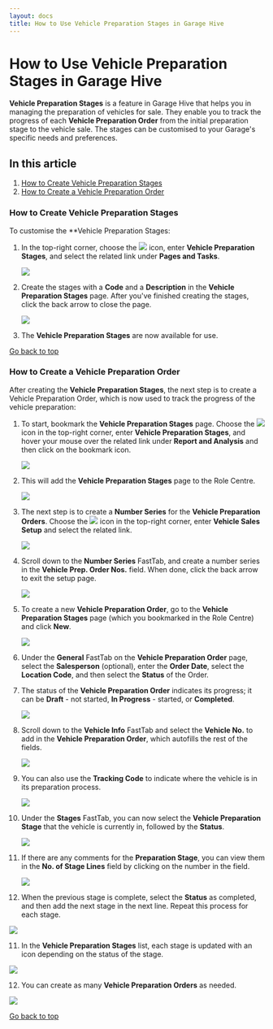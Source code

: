 ```yaml
---
layout: docs
title: How to Use Vehicle Preparation Stages in Garage Hive
---
```


<a name="top"></a>

# How to Use Vehicle Preparation Stages in Garage Hive
**Vehicle Preparation Stages** is a feature in Garage Hive that helps you in managing the preparation of vehicles for sale. They enable you to track the progress of each **Vehicle Preparation Order** from the initial preparation stage to the vehicle sale. The stages can be customised to your Garage's specific needs and preferences.

## In this article
1. [How to Create Vehicle Preparation Stages](#how-to-create-vehicle-preparation-stages)
2. [How to Create a Vehicle Preparation Order](#how-to-create-a-vehicle-preparation-order)

### How to Create Vehicle Preparation Stages
To customise the **Vehicle Preparation Stages:
1. In the top-right corner, choose the ![](media/search_icon.png) icon, enter **Vehicle Preparation Stages**, and select the related link under **Pages and Tasks**.

   ![](media/garagehive-vehicle-preparation-stages1.png)

2. Create the stages with a **Code** and a **Description** in the **Vehicle Preparation Stages** page. After you've finished creating the stages, click the back arrow to close the page.

   ![](media/garagehive-vehicle-preparation-stages2.png)

3. The **Vehicle Preparation Stages** are now available for use.

[Go back to top](#top)

### How to Create a Vehicle Preparation Order
After creating the **Vehicle Preparation Stages**, the next step is to create a Vehicle Preparation Order, which is now used to track the progress of the vehicle preparation:
1. To start, bookmark the **Vehicle Preparation Stages** page. Choose the ![](media/search_icon.png) icon in the top-right corner, enter **Vehicle Preparation Stages**, and hover your mouse over the related link under **Report and Analysis** and then click on the bookmark icon.

   ![](media/garagehive-vehicle-preparation-stages3.png)

2. This will add the **Vehicle Preparation Stages** page to the Role Centre.

   ![](media/garagehive-vehicle-preparation-stages4.png)

3. The next step is to create a **Number Series** for the **Vehicle Preparation Orders**. Choose the ![](media/search_icon.png) icon in the top-right corner, enter **Vehicle Sales Setup** and select the related link. 

   ![](media/garagehive-vehicle-preparation-stages4a.png)

4. Scroll down to the **Number Series** FastTab, and create a number series in the **Vehicle Prep. Order Nos.** field. When done, click the back arrow to exit the setup page.

   ![](media/garagehive-vehicle-preparation-stages4b.png)

5. To create a new **Vehicle Preparation Order**, go to the **Vehicle Preparation Stages** page (which you bookmarked in the Role Centre) and click **New**.

   ![](media/garagehive-vehicle-preparation-stages5.gif)

4. Under the **General** FastTab on the **Vehicle Preparation Order** page, select the **Salesperson** (optional), enter the **Order Date**, select the **Location Code**, and then select the **Status** of the Order. 
5. The status of the **Vehicle Preparation Order** indicates its progress; it can be **Draft** - not started, **In Progress** - started, or **Completed**.

   ![](media/garagehive-vehicle-preparation-stages6.png)

6. Scroll down to the **Vehicle Info** FastTab and select the **Vehicle No.** to add in the **Vehicle Preparation Order**, which autofills the rest of the fields.

   ![](media/garagehive-vehicle-preparation-stages7.png)

7. You can also use the **Tracking Code** to indicate where the vehicle is in its preparation process.

   ![](media/garagehive-vehicle-preparation-stages7a.png)

8. Under the **Stages** FastTab, you can now select the **Vehicle Preparation Stage** that the vehicle is currently in, followed by the **Status**. 

   ![](media/garagehive-vehicle-preparation-stages8.png)

9. If there are any comments for the **Preparation Stage**, you can view them in the **No. of Stage Lines** field by clicking on the number in the field.

   ![](media/garagehive-vehicle-preparation-stages8a.gif)   

10. When the previous stage is complete, select the **Status** as completed, and then add the next stage in the next line. Repeat this process for each stage.

   ![](media/garagehive-vehicle-preparation-stages9.png)

11. In the **Vehicle Preparation Stages** list, each stage is updated with an icon depending on the status of the stage.

   ![](media/garagehive-vehicle-preparation-stages10.png)

12. You can create as many **Vehicle Preparation Orders** as needed.

   ![](media/garagehive-vehicle-preparation-stages11.png)

[Go back to top](#top)

